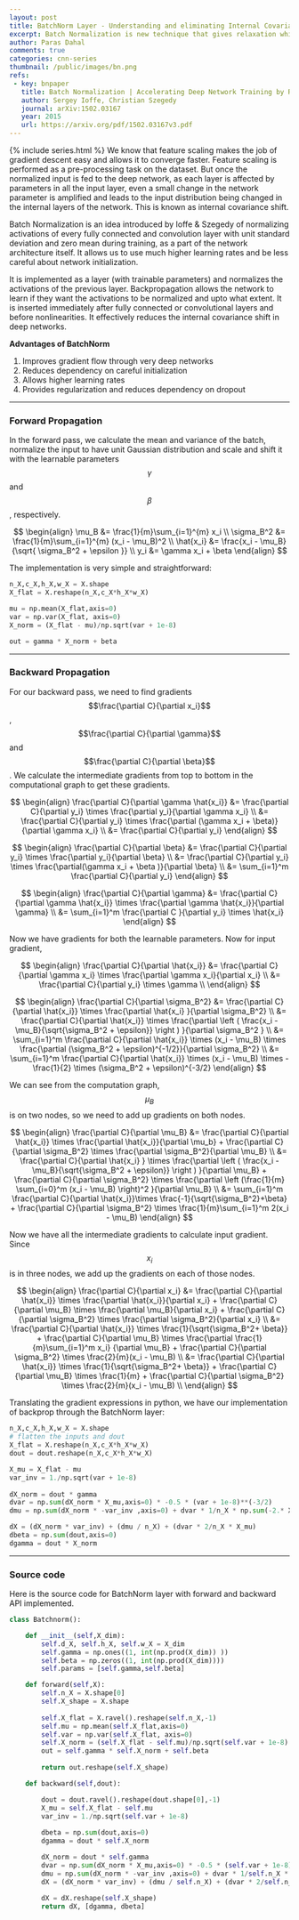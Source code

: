 ```yaml
---
layout: post
title: BatchNorm Layer - Understanding and eliminating Internal Covariance Shift
excerpt: Batch Normalization is new technique that gives relaxation while initializing the network, allows higher learning rate and allows us to train very deep networks. Very promising! Lets derive the math for forward and backward pass step by step by hand and implement the BatchNorm layer!
author: Paras Dahal
comments: true
categories: cnn-series
thumbnail: /public/images/bn.png
refs:
 - key: bnpaper
   title: Batch Normalization | Accelerating Deep Network Training by Reducing Internal Covariate Shift
   author: Sergey Ioffe, Christian Szegedy
   journal: arXiv:1502.03167
   year: 2015
   url: https://arxiv.org/pdf/1502.03167v3.pdf
---
```

{% include series.html %}
We know that feature scaling makes the job of gradient descent easy and allows it to converge faster. Feature scaling is performed as a pre-processing task on the dataset. But once the normalized input is fed to the deep network, as each layer is affected by parameters in all the input layer, even a small change in the network parameter is amplified and leads to the input distribution being changed in the internal layers of the network. This is known as internal covariance shift.

Batch Normalization is an idea introduced by Ioffe & Szegedy <dt-cite key="bnpaper"></dt-cite> of normalizing activations of every fully connected and convolution layer with unit standard deviation and zero mean during training, as a part of the network architecture itself. It allows us to use much higher learning rates and be less careful about network initialization.

It is implemented as a layer (with trainable parameters) and normalizes the activations of the previous layer. Backpropagation allows the network to learn if they want the activations to be normalized and upto what extent. It is inserted immediately after fully connected or convolutional layers and before nonlinearities. It effectively reduces the internal covariance shift in deep networks. 

**Advantages of BatchNorm**

1. Improves gradient flow through very deep networks
2. Reduces dependency on careful initialization
3. Allows higher learning rates
4. Provides regularization and reduces dependency on dropout

---

### Forward Propagation

In the forward pass, we calculate the mean and variance of the batch, normalize the input to have unit Gaussian distribution and scale and shift it with the learnable parameters $$\gamma$$ and $$\beta $$, respectively.


$$
\begin{align}
\mu_B &= \frac{1}{m}\sum_{i=1}^{m} x_i \\
\sigma_B^2 &= \frac{1}{m}\sum_{i=1}^{m} (x_i - \mu_B)^2 \\
\hat{x_i} &= \frac{x_i - \mu_B}{\sqrt{ \sigma_B^2 + \epsilon }} \\
y_i &= \gamma x_i + \beta
\end{align}
$$


The implementation is very simple and straightforward:

```python
n_X,c_X,h_X,w_X = X.shape
X_flat = X.reshape(n_X,c_X*h_X*w_X)

mu = np.mean(X_flat,axis=0)
var = np.var(X_flat, axis=0)
X_norm = (X_flat - mu)/np.sqrt(var + 1e-8)

out = gamma * X_norm + beta
```

---

### Backward Propagation

For our backward pass, we need to find gradients $$\frac{\partial C}{\partial x_i}$$,  $$\frac{\partial C}{\partial \gamma}$$ and  $$\frac{\partial C}{\partial \beta}$$. We calculate the intermediate gradients from top to bottom in the computational graph to get these gradients.


$$
\begin{align}
\frac{\partial C}{\partial \gamma \hat{x_i}} &= \frac{\partial C}{\partial y_i} \times \frac{\partial y_i}{\partial \gamma x_i} \\
&= \frac{\partial C}{\partial y_i} \times \frac{\partial (\gamma x_i + \beta)}{\partial \gamma x_i} \\
&= \frac{\partial C}{\partial y_i}
\end{align}
$$


$$
\begin{align}
\frac{\partial C}{\partial \beta} &= \frac{\partial C}{\partial y_i} \times \frac{\partial y_i}{\partial \beta} \\
&= \frac{\partial C}{\partial y_i} \times \frac{\partial(\gamma x_i + \beta )}{\partial \beta} \\
&= \sum_{i=1}^m \frac{\partial C}{\partial y_i}
\end{align}
$$


$$
\begin{align}
\frac{\partial C}{\partial \gamma} &= \frac{\partial C}{\partial \gamma \hat{x_i}} \times  \frac{\partial \gamma \hat{x_i}}{\partial \gamma} \\
&= \sum_{i=1}^m \frac{\partial C }{\partial y_i} \times \hat{x_i}
\end{align}
$$


Now we have gradients for both the learnable parameters. Now for input gradient,

$$
\begin{align}
\frac{\partial C}{\partial \hat{x_i}} &= \frac{\partial C}{\partial \gamma x_i} \times \frac{\partial \gamma x_i}{\partial x_i} \\
&= \frac{\partial C}{\partial y_i} \times \gamma \\
\end{align}
$$


$$
\begin{align}
\frac{\partial C}{\partial \sigma_B^2} &= \frac{\partial C}{\partial \hat{x_i}} \times \frac{\partial \hat{x_i} }{\partial \sigma_B^2} \\
&= \frac{\partial C}{\partial \hat{x_i}} \times \frac{\partial \left ( \frac{x_i - \mu_B}{\sqrt{\sigma_B^2 + \epsilon}} \right ) }{\partial \sigma_B^2 } \\
&= \sum_{i=1}^m  \frac{\partial C}{\partial \hat{x_i}} \times (x_i - \mu_B) \times \frac{\partial (\sigma_B^2 + \epsilon)^{-1/2}}{\partial \sigma_B^2} \\
&= \sum_{i=1}^m  \frac{\partial C}{\partial \hat{x_i}} \times (x_i - \mu_B) \times  -\frac{1}{2} \times (\sigma_B^2 + \epsilon)^{-3/2}
\end{align}
$$

We can see from the computation graph, $$\mu_B$$ is on two nodes, so we need to add up gradients on both nodes.

$$
\begin{align}
\frac{\partial C}{\partial \mu_B} &= \frac{\partial C}{\partial \hat{x_i}} \times \frac{\partial \hat{x_i}}{\partial \mu_b} + \frac{\partial C}{\partial \sigma_B^2} \times \frac{\partial \sigma_B^2}{\partial \mu_B} \\
&= \frac{\partial C}{\partial \hat{x_i} } \times \frac{\partial \left ( \frac{x_i - \mu_B}{\sqrt{\sigma_B^2 + \epsilon}} \right ) }{\partial \mu_B} + \frac{\partial C}{\partial \sigma_B^2} \times \frac{\partial \left (\frac{1}{m} \sum_{i=0}^m (x_i - \mu_B) \right)^2 }{\partial \mu_B} \\
&= \sum_{i=1}^m \frac{\partial C}{\partial \hat{x_i}}\times \frac{-1}{\sqrt{\sigma_B^2}+\beta} + \frac{\partial C}{\partial \sigma_B^2} \times \frac{1}{m}\sum_{i=1}^m 2(x_i - \mu_B)
\end{align}
$$

Now we have all the intermediate gradients to calculate input gradient. Since $$x_i$$ is in three nodes, we add up the gradients on each of those nodes.

$$
\begin{align}
\frac{\partial C}{\partial x_i} &= \frac{\partial C}{\partial \hat{x_i}} \times \frac{\partial \hat{x_i}}{\partial x_i} + \frac{\partial C}{\partial \mu_B} \times \frac{\partial \mu_B}{\partial x_i} + \frac{\partial C}{\partial \sigma_B^2} \times \frac{\partial \sigma_B^2}{\partial x_i} \\
&= \frac{\partial C}{\partial \hat{x_i}} \times \frac{1}{\sqrt{\sigma_B^2+ \beta}} + \frac{\partial C}{\partial \mu_B} \times \frac{\partial \frac{1}{m}\sum_{i=1}^m x_i} {\partial \mu_B} + \frac{\partial C}{\partial \sigma_B^2} \times \frac{2}{m}(x_i - \mu_B) \\
&= \frac{\partial C}{\partial \hat{x_i}} \times \frac{1}{\sqrt{\sigma_B^2+ \beta}} + \frac{\partial C}{\partial \mu_B} \times \frac{1}{m} + \frac{\partial C}{\partial \sigma_B^2} \times \frac{2}{m}(x_i - \mu_B) \\
\end{align}
$$

Translating the gradient expressions in python, we have our implementation of backprop through the BatchNorm layer:

```python
n_X,c_X,h_X,w_X = X.shape
# flatten the inputs and dout
X_flat = X.reshape(n_X,c_X*h_X*w_X)
dout = dout.reshape(n_X,c_X*h_X*w_X)

X_mu = X_flat - mu
var_inv = 1./np.sqrt(var + 1e-8)
        
dX_norm = dout * gamma
dvar = np.sum(dX_norm * X_mu,axis=0) * -0.5 * (var + 1e-8)**(-3/2)
dmu = np.sum(dX_norm * -var_inv ,axis=0) + dvar * 1/n_X * np.sum(-2.* X_mu, axis=0)

dX = (dX_norm * var_inv) + (dmu / n_X) + (dvar * 2/n_X * X_mu)
dbeta = np.sum(dout,axis=0)
dgamma = dout * X_norm
```

---

### Source code

Here is the source code for BatchNorm layer with forward and backward API implemented.

```python
class Batchnorm():

    def __init__(self,X_dim):
        self.d_X, self.h_X, self.w_X = X_dim
        self.gamma = np.ones((1, int(np.prod(X_dim)) ))
        self.beta = np.zeros((1, int(np.prod(X_dim))))
        self.params = [self.gamma,self.beta]

    def forward(self,X):
        self.n_X = X.shape[0]
        self.X_shape = X.shape
        
        self.X_flat = X.ravel().reshape(self.n_X,-1)
        self.mu = np.mean(self.X_flat,axis=0)
        self.var = np.var(self.X_flat, axis=0)
        self.X_norm = (self.X_flat - self.mu)/np.sqrt(self.var + 1e-8)
        out = self.gamma * self.X_norm + self.beta
        
        return out.reshape(self.X_shape)

    def backward(self,dout):

        dout = dout.ravel().reshape(dout.shape[0],-1)
        X_mu = self.X_flat - self.mu
        var_inv = 1./np.sqrt(self.var + 1e-8)
        
        dbeta = np.sum(dout,axis=0)
        dgamma = dout * self.X_norm

        dX_norm = dout * self.gamma
        dvar = np.sum(dX_norm * X_mu,axis=0) * -0.5 * (self.var + 1e-8)**(-3/2)
        dmu = np.sum(dX_norm * -var_inv ,axis=0) + dvar * 1/self.n_X * np.sum(-2.* X_mu, axis=0)
        dX = (dX_norm * var_inv) + (dmu / self.n_X) + (dvar * 2/self.n_X * X_mu)
        
        dX = dX.reshape(self.X_shape)
        return dX, [dgamma, dbeta]
```

